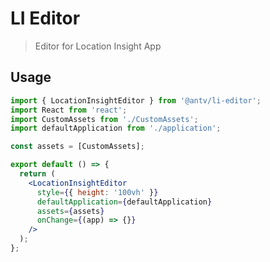 # LI Editor

> Editor for Location Insight App

## Usage

```jsx | pure
import { LocationInsightEditor } from '@antv/li-editor';
import React from 'react';
import CustomAssets from './CustomAssets';
import defaultApplication from './application';

const assets = [CustomAssets];

export default () => {
  return (
    <LocationInsightEditor
      style={{ height: '100vh' }}
      defaultApplication={defaultApplication}
      assets={assets}
      onChange={(app) => {}}
    />
  );
};
```
